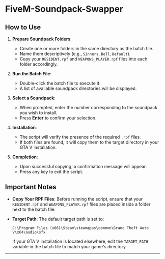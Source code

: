# FiveM-Soundpack-Swapper

## How to Use

1. **Prepare Soundpack Folders**:
   - Create one or more folders in the same directory as the batch file.
   - Name them descriptively (e.g., `Sinners`, `Bell`, `Default`).
   - Copy your `RESIDENT.rpf` and `WEAPONS_PLAYER.rpf` files into each folder accordingly.

2. **Run the Batch File**:
   - Double-click the batch file to execute it.
   - A list of available soundpack directories will be displayed.

3. **Select a Soundpack**:
   - When prompted, enter the number corresponding to the soundpack you wish to install.
   - Press **Enter** to confirm your selection.

4. **Installation**:
   - The script will verify the presence of the required `.rpf` files.
   - If both files are found, it will copy them to the target directory in your GTA V installation.

5. **Completion**:
   - Upon successful copying, a confirmation message will appear.
   - Press any key to exit the script.

## Important Notes

- **Copy Your RPF Files**: Before running the script, ensure that your `RESIDENT.rpf` and `WEAPONS_PLAYER.rpf` files are placed inside a folder next to the batch file.
- **Target Path**: The default target path is set to:

  ```
  C:\Program Files (x86)\Steam\steamapps\common\Grand Theft Auto V\x64\audio\sfx
  ```

  If your GTA V installation is located elsewhere, edit the `TARGET_PATH` variable in the batch file to match your game's directory.

---
